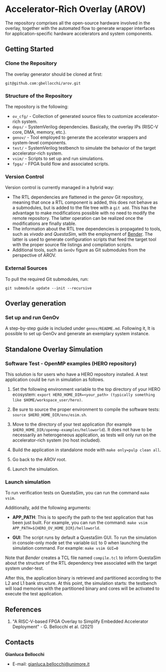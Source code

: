# Accelerator-Rich Overlay (AROV)
The repository comprises all the open-source hardware involved in the overlay, together with the automated flow to generate wrapper interfaces for application-specific hardware accelerators and system components.

## Getting Started

### Clone the Repository
The overlay generator should be cloned at first:
```
git@github.com:gbellocchi/arov.git
```

### Structure of the Repository
The repository is the following:

- `ov_cfg/` - Collection of generated source files to customize accelerator-rich system.
- `deps/` - SystemVerilog dependencies. Basically, the overlay IPs (RISC-V core, DMA, memory, etc.).
- `genov/` - Tool employed to generate the accelerator wrappers and system-level components.
- `test/` - SystemVerilog testbench to simulate the behavior of the target accelerator-rich system.
- `vsim/` - Scripts to set up and run simulations.
- `fpga/` - FPGA build flow and associated scripts.

### Version Control
Version control is currently managed in a hybrid way:
- The RTL dependencies are flattened in the *genov* Git repository, meaning that once a RTL component is added, this does not behave as a submodules, but is added to the file tree with a `git add`. This has the advantage to make modifications possible with no need to modify the remote repository. The latter operation can be realized once the modifications are finally stable.
- The information about the RTL tree dependencies is propagated to tools, such as *vivado* and *QuestaSim*, with the employment of [Bender](https://github.com/fabianschuiki/bender#configuration-format-benderyml-benderlocal). The latter is used to generate configuration scripts that feed the target tool with the proper source file listings and compilation scripts.
- Additional tools, such as `GenOv` figure as Git submodules from the perspective of AROV.

### External Sources
To pull the required Git submodules, run: 
```branch
git submodule update --init --recursive
```

## Overlay generation

### Set up and run GenOv
A step-by-step guide is included under `genov/README.md`. Following it, It is possible to set up GenOv and generate an exemplary system instance.

## Standalone Overlay Simulation

### Software Test - OpenMP examples (HERO repository)
This solution is for users who have a HERO repository installed. A test application could be run in simulation as follows.

1) Set the following environment variable to the top directory of your HERO ecosystem: `export HERO_HOME_DIR=<your_path> (typically something like $HOME/workspace_user/hero)`.

2) Be sure to source the proper environment to compile the software tests: `source $HERO_HOME_DIR/env/esim.sh`.

3) Move to the directory of your test application (for example `$HERO_HOME_DIR/openmp-examples/helloworld`). It does not have to be necessarily an heterogeneous application, as tests will only run on the accelerator-rich system (no host included).

4) Build the application in standalone mode with `make only=pulp clean all`.

5) Go back to the AROV root.

6) Launch the simulation.

### Launch simulation

To run verification tests on QuestaSim, you can run the command `make vsim`. 

Additionally, add the following arguments:

- **APP_PATH**: This is to specify the path to the test application that has been just built. For example, you can run the command: `make vsim APP_PATH=${HERO_OV_HOME_DIR}/helloworld`.

- **GUI**: The script runs by default a QuestaSim GUI. To run the simulation in console-only mode set the variable `GUI` to 0 when launching the simulation command. For example: `make vsim GUI=0`

Note that *Bender* creates a TCL file named `compile.tcl` to inform QuestaSim about the structure of the RTL dependency tree associated with the target system under-test.

After this, the application binary is retrieved and partitioned according to the L2 and L1 bank structure. At this point, the simulation starts: the testbench will load memories with the partitioned binary and cores will be activated to execute the test application.

## References
1) "A RISC-V-based FPGA Overlay to Simplify Embedded Accelerator Deployment" - G. Bellocchi et al. (2021)

## Contacts
**Gianluca Bellocchi**
* E-mail: <gianluca.bellocchi@unimore.it>